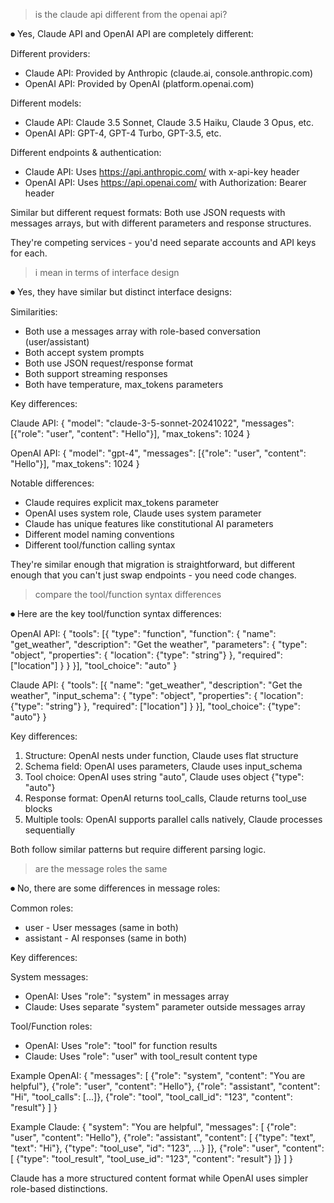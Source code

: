 > is the claude api different from the openai api?

⏺ Yes, Claude API and OpenAI API are completely different:

Different providers:

- Claude API: Provided by Anthropic (claude.ai, console.anthropic.com)
- OpenAI API: Provided by OpenAI (platform.openai.com)

Different models:

- Claude API: Claude 3.5 Sonnet, Claude 3.5 Haiku, Claude 3 Opus, etc.
- OpenAI API: GPT-4, GPT-4 Turbo, GPT-3.5, etc.

Different endpoints & authentication:

- Claude API: Uses https://api.anthropic.com/ with x-api-key header
- OpenAI API: Uses https://api.openai.com/ with Authorization: Bearer header

Similar but different request formats:
Both use JSON requests with messages arrays, but with different parameters and response structures.

They're competing services - you'd need separate accounts and API keys for each.

> i mean in terms of interface design

⏺ Yes, they have similar but distinct interface designs:

Similarities:

- Both use a messages array with role-based conversation (user/assistant)
- Both accept system prompts
- Both use JSON request/response format
- Both support streaming responses
- Both have temperature, max_tokens parameters

Key differences:

Claude API:
{
"model": "claude-3-5-sonnet-20241022",
"messages": [{"role": "user", "content": "Hello"}],
"max_tokens": 1024
}

OpenAI API:
{
"model": "gpt-4",
"messages": [{"role": "user", "content": "Hello"}],
"max_tokens": 1024
}

Notable differences:

- Claude requires explicit max_tokens parameter
- OpenAI uses system role, Claude uses system parameter
- Claude has unique features like constitutional AI parameters
- Different model naming conventions
- Different tool/function calling syntax

They're similar enough that migration is straightforward, but different enough that you can't just swap endpoints - you need code changes.

> compare the tool/function syntax differences

⏺ Here are the key tool/function syntax differences:

OpenAI API:
{
"tools": [{
"type": "function",
"function": {
"name": "get_weather",
"description": "Get the weather",
"parameters": {
"type": "object",
"properties": {
"location": {"type": "string"}
},
"required": ["location"]
}
}
}],
"tool_choice": "auto"
}

Claude API:
{
"tools": [{
"name": "get_weather",
"description": "Get the weather",
"input_schema": {
"type": "object",
"properties": {
"location": {"type": "string"}
},
"required": ["location"]
}
}],
"tool_choice": {"type": "auto"}
}

Key differences:

1. Structure: OpenAI nests under function, Claude uses flat structure
2. Schema field: OpenAI uses parameters, Claude uses input_schema
3. Tool choice: OpenAI uses string "auto", Claude uses object {"type": "auto"}
4. Response format: OpenAI returns tool_calls, Claude returns tool_use blocks
5. Multiple tools: OpenAI supports parallel calls natively, Claude processes sequentially

Both follow similar patterns but require different parsing logic.

> are the message roles the same

⏺ No, there are some differences in message roles:

Common roles:

- user - User messages (same in both)
- assistant - AI responses (same in both)

Key differences:

System messages:

- OpenAI: Uses "role": "system" in messages array
- Claude: Uses separate "system" parameter outside messages array

Tool/Function roles:

- OpenAI: Uses "role": "tool" for function results
- Claude: Uses "role": "user" with tool_result content type

Example OpenAI:
{
"messages": [
{"role": "system", "content": "You are helpful"},
{"role": "user", "content": "Hello"},
{"role": "assistant", "content": "Hi", "tool_calls": [...]},
{"role": "tool", "tool_call_id": "123", "content": "result"}
]
}

Example Claude:
{
"system": "You are helpful",
"messages": [
{"role": "user", "content": "Hello"},
{"role": "assistant", "content": [
{"type": "text", "text": "Hi"},
{"type": "tool_use", "id": "123", ...}
]},
{"role": "user", "content": [
{"type": "tool_result", "tool_use_id": "123", "content": "result"}
]}
]
}

Claude has a more structured content format while OpenAI uses simpler role-based distinctions.
